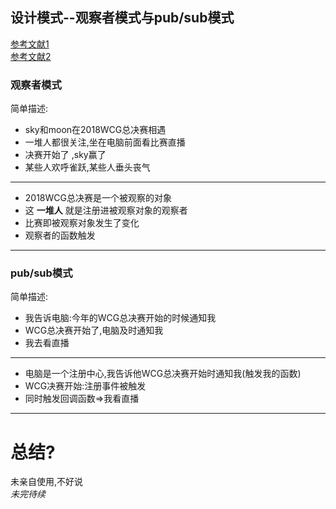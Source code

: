 ## 设计模式--观察者模式与pub/sub模式

[参考文献1](https://www.cnblogs.com/lovesong/p/5272752.html)</br>
[参考文献2](https://addyosmani.com/resources/essentialjsdesignpatterns/book/#observerpatternjavascript)


### 观察者模式

简单描述:

* sky和moon在2018WCG总决赛相遇
* 一堆人都很关注,坐在电脑前面看比赛直播
* 决赛开始了 ,sky赢了
* 某些人欢呼雀跃,某些人垂头丧气

***

* 2018WCG总决赛是一个被观察的对象
* 这 **一堆人** 就是注册进被观察对象的观察者
* 比赛即被观察对象发生了变化
* 观察者的函数触发

***

### pub/sub模式

简单描述:

* 我告诉电脑:今年的WCG总决赛开始的时候通知我
* WCG总决赛开始了,电脑及时通知我
* 我去看直播

***

* 电脑是一个注册中心,我告诉他WCG总决赛开始时通知我(触发我的函数)
* WCG决赛开始:注册事件被触发
* 同时触发回调函数=>我看直播

***

# 总结?

未亲自使用,不好说</br>
*未完待续*
